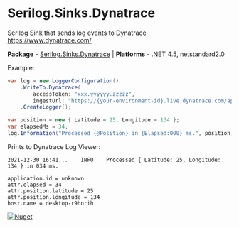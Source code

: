 # Serilog.Sinks.Dynatrace #

Serilog Sink that sends log events to Dynatrace https://www.dynatrace.com/

**Package** - [Serilog.Sinks.Dynatrace](http://nuget.org/packages/serilog.sinks.dynatrace) | **Platforms** - .NET 4.5, netstandard2.0

Example:
```csharp
var log = new LoggerConfiguration()
    .WriteTo.Dynatrace(
        accessToken: "xxx.yyyyyy.zzzzz",
        ingestUrl: "https://{your-environment-id}.live.dynatrace.com/api/v2/logs/ingest")
    .CreateLogger();

var position = new { Latitude = 25, Longitude = 134 };
var elapsedMs = 34;
log.Information("Processed {@Position} in {Elapsed:000} ms.", position, elapsedMs);
```

Prints to Dynatrace Log Viewer:
```
2021-12-30 16:41...    INFO    Processed { Latitude: 25, Longitude: 134 } in 034 ms.

application.id = unknown
attr.elapsed = 34
attr.position.latitude = 25
attr.position.longitude = 134
host.name = desktop-r9hnrih
```

[![Nuget](https://img.shields.io/nuget/v/serilog.sinks.dynatrace.svg)](https://www.nuget.org/packages/Serilog.Sinks.Dynatrace/)
